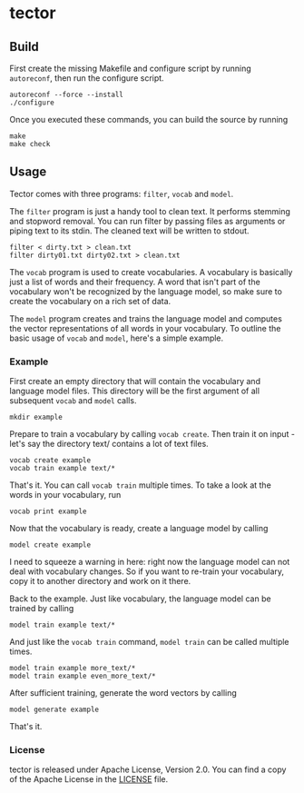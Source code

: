 # tector

## Build

First create the missing Makefile and configure script by running `autoreconf`,
then run the configure script.

	autoreconf --force --install
	./configure

Once you executed these commands, you can build the source by running

	make
	make check

## Usage

Tector comes with three programs: `filter`, `vocab` and `model`.

The `filter` program is just a handy tool to clean text. It performs
stemming and stopword removal. You can run filter by passing files
as arguments or piping text to its stdin. The cleaned text will be
written to stdout.

	filter < dirty.txt > clean.txt
	filter dirty01.txt dirty02.txt > clean.txt

The `vocab` program is used to create vocabularies. A vocabulary is
basically just a list of words and their frequency. A word that isn't part of
the vocabulary won't be recognized by the language model, so make sure
to create the vocabulary on a rich set of data.

The `model` program creates and trains the language model and computes the vector
representations of all words in your vocabulary. To outline the basic usage
of `vocab` and `model`, here's a simple example.

### Example

First create an empty directory that will contain the vocabulary
and language model files. This directory will be the first argument of
all subsequent `vocab` and `model` calls.

	mkdir example

Prepare to train a vocabulary by calling `vocab create`. Then train it on
input - let's say the directory text/ contains a lot of text files.

	vocab create example
	vocab train example text/*

That's it. You can call `vocab train` multiple times. To take a look at the
words in your vocabulary, run

	vocab print example

Now that the vocabulary is ready, create a language model by calling

	model create example

I need to squeeze a warning in here: right now the language
model can not deal with vocabulary changes. So if you want to re-train your
vocabulary, copy it to another directory and work on it there.

Back to the example. Just like vocabulary, the language model can be trained
by calling

	model train example text/*

And just like the `vocab train` command, `model train` can be called
multiple times.

	model train example more_text/*
	model train example even_more_text/*

After sufficient training, generate the word vectors by calling

	model generate example

That's it.

### License

tector is released under Apache License, Version 2.0.
You can find a copy of the Apache License in the [LICENSE](./LICENSE) file.
